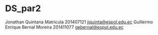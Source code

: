 # DS_par2
Jonathan Quintana Matricula 201407121 jiquinta@espol.edu.ec
Guillermo Enrique Bernal Moreira 201411077 gebernal@espol.edu.ec
